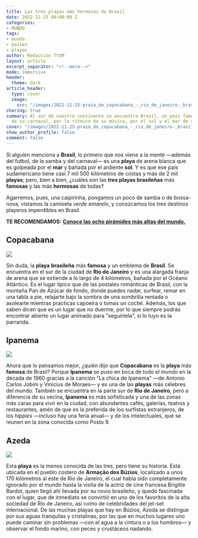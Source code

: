 ```yaml
---
title: Las tres playas más hermosas de Brasil
date: 2022-11-25 00:00:00 Z
categories:
- MUNDO
tags:
- mundo
- paises
- playas
author: Redacción TYSM
layout: article
excerpt_separator: "<!--more-->"
mode: immersive
header:
  theme: dark
article_header:
  type: cover
  image:
    src: "/images/2022-11-25-praia_de_copacabana_-_rio_de_janeiro-_brasil.jpeg"
sharing: true
summary: Al sur de nuestro continente se encuentra Brasil, un país famoso por el colorido
  de su carnaval, por lo rítmico de su música, por el sol y el mar de sus playas…
cover: "/images/2022-11-25-praia_de_copacabana_-_rio_de_janeiro-_brasil.jpeg"
show_author_profile: false
comment: false
---
```


Si alguien menciona a **Brasil**, lo primero que nos viene a la mente —además del futbol, de la samba y del carnaval— es una **playa** de arena blanca que es golpeada por el **mar** y bañada por el ardiente **sol**. Y es que ese país sudamericano tiene casi 7 mil 500 kilómetros de costas y más de 2 mil **playas**; pero, bien a bien, ¿cuáles son las **tres playas brasileñas** más **famosas** y las más **hermosas** de todas?

Agarremos, pues, una caipirinha, pongamos un poco de samba o de bossa-nova, vistamos la camiseta _verde amarelo_, y conozcamos los tres destinos playeros imperdibles en Brasil.

**TE RECOMENDAMOS:** [**Conoce las ocho pirámides más altas del mundo.**](https://blog.tonoysumariachi.com/mundo/2022/06/16/piramides-mas-altas-del-mundo.html)

## Copacabana

![](https://upload.wikimedia.org/wikipedia/commons/thumb/e/e7/Copacabana_%28232847045%29.jpeg/1024px-Copacabana_%28232847045%29.jpeg)

Sin duda, la **playa** **brasileña** más **famosa** y un emblema de **Brasil**. Se encuentra en el sur de la ciudad de **Río de Janeiro** y es una alargada franja de arena que se extiende a lo largo de 4 kilómetros, bañada por el Océano Atlántico. Es el lugar típico que de las postales románticas de Brasil, con la montaña Pan de Azúcar de fondo, donde puedes nadar, surfear, remar en una tabla a pie, relajarte bajo la sombra de una sombrilla rentada o asolearte mientras practicas capoeira o tomas un coctel. Además, los que saben dicen que es un lugar que no duerme, por lo que siempre podrás encontrar abierto un lugar animado para "seguírtela", si lo tuyo es la parranda.

## Ipanema

![](https://upload.wikimedia.org/wikipedia/commons/thumb/9/94/Ipanema_%28176566569%29.jpeg/1024px-Ipanema_%28176566569%29.jpeg)

Ahora que lo pensamos mejor, ¿quién dijo que **Copacabana** es la **playa** más **famosa** de Brasil? Porque **Ipanema** se puso en boca de todo el mundo en la década de 1960 gracias a la canción "La chica de Ipanema" —de Antonio Carlos Jobim y Vinicius de Moraes— y es una de las **playas** más célebres del mundo. También se encuentra en la parte sur de **Río de Janeiro**, pero a diferencia de su vecina, **Ipanema** es más sofisticada y una de las zonas más caras para vivir en la ciudad, con abundantes cafés, galerías, teatros y restaurantes, amén de que es la preferida de los surfistas extranjeros, de los _hippies_ —incluso hay una feria anual— y de los intelectuales, que se reunen en la zona conocida como Posto 9.

## Azeda

![](https://upload.wikimedia.org/wikipedia/commons/thumb/0/09/Buzios-PraiaAzeda2.jpg/1024px-Buzios-PraiaAzeda2.jpg)

Esta **playa** es la menos conocida de las tres, pero tiene su historia. Está ubicada en el pueblo costero de **Armação dos Búzios**, localizado a unos 170 kilómetros al este de Río de Janeiro, el cual había sido completamente ignorado por el mundo hasta la visita de la actriz de cine francesa Brigitte Bardot, quien llegó ahí llevada por su novio brasileño, y quedó fascinada con el lugar, que de inmediato se convirtió en uno de los favoritos de la alta sociedad de Río de Janeiro, así como de celebridades del jet-set internacional. De las muchas playas que hay en Búzios, Azeda se distingue por sus aguas tranquilas y cristalinas, por las que en muchos lugares uno puede caminar sin problemas —con el agua a la cintura o a los hombros— y observar el fondo marino, con peces y crustáceos nadando.
